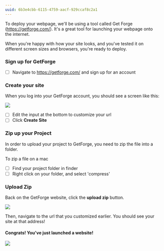 ```yaml
---
uuid: 6b3e4cbb-6115-4759-aacf-929ccaf8c2a1
---
```



To deploy your webpage, we'll be using a tool called Get Forge (https://getforge.com/). It's a great tool
for launching your webpage onto the internet.

When you're happy with how your site looks, and you've tested it on different screen sizes and browsers, you're ready to deploy.

### Sign up for GetForge

- [ ] Navigate to https://getforge.com/ and sign up for an account


### Create your site

When you log into your GetForge account, you should see a screen like this:

![](https://cl.ly/2n2v001k1g2R/Screen%20Recording%202017-10-01%20at%2006.12%20PM.gif)

- [ ] Edit the input at the bottom to customize your url
- [ ] Click **Create Site**

### Zip up your Project

In order to upload your project to GetForge, you need to zip the file into a folder.

To zip a file on a mac
- [ ] Find your project folder in finder
- [ ] Right click on your folder, and select 'compress'

### Upload Zip

Back on the GetForge website, click the **upload zip** button.

![](https://cl.ly/2Z1o0r3n0L0H/Screen%20Recording%202017-10-01%20at%2006.19%20PM.gif)


Then, navigate to the url that you customized earlier. You should see your site at that address!


#### Congrats! You've just launched a website!

![](https://media.giphy.com/media/g9582DNuQppxC/giphy.gif)
